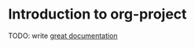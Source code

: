 # Introduction to org-project

TODO: write [great documentation](http://jacobian.org/writing/what-to-write/)
